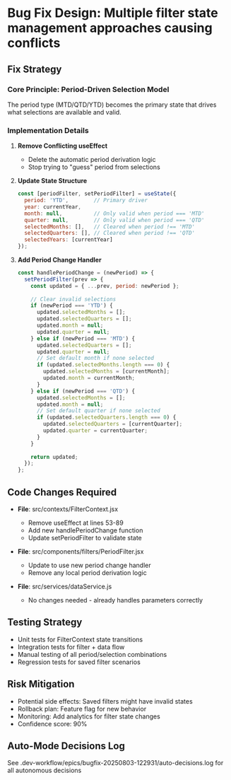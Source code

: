 # Bug Fix Design: Multiple filter state management approaches causing conflicts

## Fix Strategy

### Core Principle: Period-Driven Selection Model

The period type (MTD/QTD/YTD) becomes the primary state that drives what selections are available and valid.

### Implementation Details

1. **Remove Conflicting useEffect**
   - Delete the automatic period derivation logic
   - Stop trying to "guess" period from selections

2. **Update State Structure**
   ```javascript
   const [periodFilter, setPeriodFilter] = useState({
     period: 'YTD',        // Primary driver
     year: currentYear,    
     month: null,          // Only valid when period === 'MTD'
     quarter: null,        // Only valid when period === 'QTD'
     selectedMonths: [],   // Cleared when period !== 'MTD'
     selectedQuarters: [], // Cleared when period !== 'QTD'
     selectedYears: [currentYear]
   });
   ```

3. **Add Period Change Handler**
   ```javascript
   const handlePeriodChange = (newPeriod) => {
     setPeriodFilter(prev => {
       const updated = { ...prev, period: newPeriod };
       
       // Clear invalid selections
       if (newPeriod === 'YTD') {
         updated.selectedMonths = [];
         updated.selectedQuarters = [];
         updated.month = null;
         updated.quarter = null;
       } else if (newPeriod === 'MTD') {
         updated.selectedQuarters = [];
         updated.quarter = null;
         // Set default month if none selected
         if (updated.selectedMonths.length === 0) {
           updated.selectedMonths = [currentMonth];
           updated.month = currentMonth;
         }
       } else if (newPeriod === 'QTD') {
         updated.selectedMonths = [];
         updated.month = null;
         // Set default quarter if none selected
         if (updated.selectedQuarters.length === 0) {
           updated.selectedQuarters = [currentQuarter];
           updated.quarter = currentQuarter;
         }
       }
       
       return updated;
     });
   };
   ```

## Code Changes Required
- **File**: src/contexts/FilterContext.jsx
  - Remove useEffect at lines 53-89
  - Add new handlePeriodChange function
  - Update setPeriodFilter to validate state
  
- **File**: src/components/filters/PeriodFilter.jsx
  - Update to use new period change handler
  - Remove any local period derivation logic

- **File**: src/services/dataService.js
  - No changes needed - already handles parameters correctly

## Testing Strategy
- Unit tests for FilterContext state transitions
- Integration tests for filter + data flow
- Manual testing of all period/selection combinations
- Regression tests for saved filter scenarios

## Risk Mitigation
- Potential side effects: Saved filters might have invalid states
- Rollback plan: Feature flag for new behavior
- Monitoring: Add analytics for filter state changes
- Confidence score: 90%

## Auto-Mode Decisions Log
See .dev-workflow/epics/bugfix-20250803-122931/auto-decisions.log for all autonomous decisions